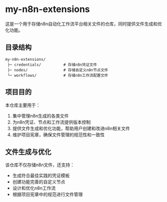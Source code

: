 # my-n8n-extensions

这是一个用于存储n8n自动化工作流平台相关文件的仓库，同时提供文件生成和优化功能。

## 目录结构

```
my-n8n-extensions/
 ├─ credentials/          # 存储n8n凭证文件
 ├─ nodes/                # 存储自定义n8n节点文件
 └─ workflows/            # 存储n8n工作流配置文件
```

## 项目目的

本仓库主要用于：
1. 集中管理n8n生成的各类文件
2. 为n8n凭证、节点和工作流提供版本控制
3. 提供文件生成和优化功能，帮助用户创建和改进n8n相关文件
4. 维护项目宪章，确保文件管理的规范性和一致性

## 文件生成与优化

该仓库不仅存储n8n文件，还支持：
- 生成符合最佳实践的凭证模板
- 创建功能完善的自定义节点
- 设计和优化n8n工作流
- 根据项目宪章中的规范进行文件管理
